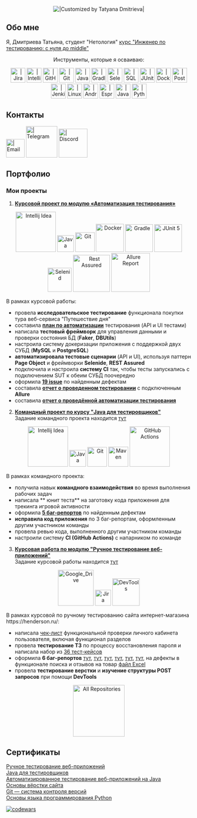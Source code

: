 <p align="center">
  <img title="|Customized by Tatyana Dmitrieva|"src="https://readme-typing-svg.herokuapp.com?color=32CD32&font=Knewave&size=40&center=true&vCenter=true&lines=Wellcome+to;my+GitHub">
</p>

## Обо мне

Я, Дмитриева Татьяна, студент "Нетология" [курс "Инженер по тестированию: с нуля до middle"](https://netology.ru/programs/qa-middle#/)
<p align="center">
Инструменты, которые я осваиваю:
</p> 
<p align="center">
<img width="40" src="https://u.netology.ru/backend/uploads/page_assets/images/file/46328/tools_JIRA_color.png" 
class="src-Landings-landing-ui-kit-components-Icon--root--OQrQH src-Landings-landing-ui-kit-components-Resume-components-Technology--icon--CLYDE" title="Jira" alt=" | Jira">
<img width="40" src="https://u.netology.ru/backend/uploads/page_assets/images/file/46323/tools_IntelliJ_IDEA_color.png" 
class="src-Landings-landing-ui-kit-components-Icon--root--OQrQH src-Landings-landing-ui-kit-components-Resume-components-Technology--icon--CLYDE" title="IntelliJIDEA" alt=" | IntelliJIDEA">
<img width="40" src="https://u.netology.ru/backend/uploads/page_assets/images/file/46300/tools_GitHub_color.png" 
class="src-Landings-landing-ui-kit-components-Icon--root--OQrQH src-Landings-landing-ui-kit-components-Resume-components-Technology--icon--CLYDE" title="GitHub" alt=" | GitHub">
<img width="40" src="https://u.netology.ru/backend/uploads/page_assets/images/file/46313/tools_GIT_color.png" 
class="src-Landings-landing-ui-kit-components-Icon--root--OQrQH src-Landings-landing-ui-kit-components-Resume-components-Technology--icon--CLYDE" title="Git" alt=" | Git">
<img width="40" src="https://u.netology.ru/backend/uploads/page_assets/images/file/46322/tools_Java_color.png" 
class="src-Landings-landing-ui-kit-components-Icon--root--OQrQH src-Landings-landing-ui-kit-components-Resume-components-Technology--icon--CLYDE" title="Java" alt=" | Java">
<img width="40" src="https://u.netology.ru/backend/uploads/page_assets/images/file/46334/tools_Gradle_color.png" 
class="src-Landings-landing-ui-kit-components-Icon--root--OQrQH src-Landings-landing-ui-kit-components-Resume-components-Technology--icon--CLYDE" title="Gradle" alt=" | Gradle">
<img width="40" src="https://u.netology.ru/backend/uploads/page_assets/images/file/46326/tools_Selenium_color.png" 
class="src-Landings-landing-ui-kit-components-Icon--root--OQrQH src-Landings-landing-ui-kit-components-Resume-components-Technology--icon--CLYDE" title="Selenium" alt=" | Selenium">
<img width="40" src="https://u.netology.ru/backend/uploads/page_assets/images/file/46280/tools_SQL_color.png" 
class="src-Landings-landing-ui-kit-components-Icon--root--OQrQH src-Landings-landing-ui-kit-components-Resume-components-Technology--icon--CLYDE" title="SQL" alt=" | SQL">
<img width="40" src="https://u.netology.ru/backend/uploads/page_assets/images/file/46327/tools_JUnit_color.png" 
class="src-Landings-landing-ui-kit-components-Icon--root--OQrQH src-Landings-landing-ui-kit-components-Resume-components-Technology--icon--CLYDE" title="JUnit" alt=" | JUnit">
<img width="40" src="https://u.netology.ru/backend/uploads/page_assets/images/file/46306/tools_Docker_color.png" 
class="src-Landings-landing-ui-kit-components-Icon--root--OQrQH src-Landings-landing-ui-kit-components-Resume-components-Technology--icon--CLYDE" title="Docker" alt=" | Docker">
<img width="40" src="https://u.netology.ru/backend/uploads/page_assets/images/file/46324/tools_Postman_color.png" 
class="src-Landings-landing-ui-kit-components-Icon--root--OQrQH src-Landings-landing-ui-kit-components-Resume-components-Technology--icon--CLYDE" title="Postman" alt=" | Postman">
<img width="40" src="https://u.netology.ru/backend/uploads/page_assets/images/file/46331/tools_Jenkins_color.png" 
class="src-Landings-landing-ui-kit-components-Icon--root--OQrQH src-Landings-landing-ui-kit-components-Resume-components-Technology--icon--CLYDE" title="Jenkins" alt=" | Jenkins">
<img width="40" src="https://u.netology.ru/backend/uploads/page_assets/images/file/46329/tools_Linux_color.png" 
class="src-Landings-landing-ui-kit-components-Icon--root--OQrQH src-Landings-landing-ui-kit-components-Resume-components-Technology--icon--CLYDE" title="Linux" alt=" | Linux">
<img width="40" src="https://u.netology.ru/backend/uploads/page_assets/images/file/46332/tools_Android_Studio_color.png" 
class="src-Landings-landing-ui-kit-components-Icon--root--OQrQH src-Landings-landing-ui-kit-components-Resume-components-Technology--icon--CLYDE" title="Android_Studio" alt=" | Android_Studio">
<img width="40" src="https://u.netology.ru/backend/uploads/page_assets/images/file/46330/tools_Espresso_color.png" 
class="src-Landings-landing-ui-kit-components-Icon--root--OQrQH src-Landings-landing-ui-kit-components-Resume-components-Technology--icon--CLYDE" title="Espress" alt=" | Espress">
<img width="40" src="https://u.netology.ru/backend/uploads/page_assets/images/file/46289/tools_JavaScript_color.png" 
class="src-Landings-landing-ui-kit-components-Icon--root--OQrQH src-Landings-landing-ui-kit-components-Resume-components-Technology--icon--CLYDE" title="JavaScript" alt=" | JavaScript">
<img width="40" src="https://u.netology.ru/backend/uploads/page_assets/images/file/46277/tools_Python_color.png" 
class="src-Landings-landing-ui-kit-components-Icon--root--OQrQH src-Landings-landing-ui-kit-components-Resume-components-Technology--icon--CLYDE" title="Python" alt=" | Python">
</p> 

## Контакты 

<p>

[<img title="Email" alt=" | Email" width="50px" src="https://img.shields.io/badge/Email-32CD32?style=for-the-badge&logoColor=white">](mailto:dmitrieva_ta@mail.ru)
[<img title="Telegram" alt=" | Telegram" width="85px" src="https://img.shields.io/badge/Telegram-6A54DF?style=for-the-badge&logo=telegram&logoColor=white">](https://t.me/vis_yar)
[<img title="Discord" alt=" | Discord" width="78px" src="https://img.shields.io/badge/Discord-%2332CD32.svg?style=for-the-badge&logo=discord&logoColor=white">](https://discordapp.com/users/986921661892821002/)
</p>

## Портфолио
### Мои проекты
1. [**Курсовой проект по модулю «Автоматизация тестирования»**](https://github.com/VisYar/CourseProjectQAv3)
<p align="center">
  <img width="109" title="Intellij Idea" src="https://img.shields.io/badge/IntelliJIDEA-6A54DF.svg?style=for-the-badge&logo=intellij-idea&logoColor=white">
  <img width="45" title="Java" src="https://img.shields.io/badge/java-%2332CD32.svg?style=for-the-badge&logo=java&logoColor=white">
  <img width="53" title="Git" src="https://img.shields.io/badge/-Git-6A54DF?logo=git&style=for-the-badge&logoColor=white">
  <img width="76" title="Docker" src="https://img.shields.io/badge/-docker%20-%230.svg?&style=for-the-badge&logo=docker&logoColor=white">
  <img width="75" title="Gradle" src="https://img.shields.io/badge/-Gradle-6A54DF?logo=gradle&style=for-the-badge">
  <img width="75" title="JUnit 5" src="https://img.shields.io/badge/-JUnit_5-32CD32?logo=junit5&style=for-the-badge&logoColor=white">
  <img width="65" title="Selenid" src="https://img.shields.io/badge/-Selenid-6A54DF?logo=Selenid&style=for-the-badge">
  <img width="100" title="Rest Assured" src="https://img.shields.io/badge/-Rest_Assured-32CD32?logo=Rest-Assured&style=for-the-badge&logoColor=white">
  <img width="105" title="Allure Report" src="https://img.shields.io/badge/-Allure_Report-6A54DF?&style=for-the-badge">
</p>
    В рамках курсовой работы:

- провела **исследовательское тестирование** функционала покупки тура веб-сервиса "Путешествие дня"
- составила [**план по автоматизации**](https://github.com/VisYar/CourseProjectQAv3/blob/master/reports/Plan.md) тестирования (API и UI тестами)
- написала **тестовый фреймворк** для управления данными и проверки состояния БД (**Faker**, **DBUtils**)
- настроила систему докеризации приложения с поддержкой двух СУБД (**MySQL** и **PostgreSQL**)
- **автоматизировала  тестовые сценарии** (API и  UI), используя паттерн **Page Object** и фреймворки **Selenide**, **REST Assured**
- подключила и настроила **систему CI** так, чтобы тесты запускались с подключением SUT к обеим СУБД поочередно
- оформила [**19 issue**](https://github.com/VisYar/CourseProjectQAv3/issues) по найденным дефектам
- составила [**отчет о проведенном тестировании**](https://github.com/VisYar/CourseProjectQAv3/blob/master/reports/Report.md) с подключенным **Allure**
- составила [**отчет о проведённой автоматизации тестирования**](https://github.com/VisYar/CourseProjectQAv3/blob/master/reports/Summary.md)

2. [**Командный проект по курсу "Java для тестировщиков"**](https://github.com/VisYar/TeamDiplomChechikVisYar)<br>
   Задание командного проекта находится [тут](https://github.com/netology-code/javaqa-team-diplom)<br>
<p align="center">
  <img width="109" title="Intellij Idea" src="https://img.shields.io/badge/IntelliJIDEA-6A54DF.svg?style=for-the-badge&logo=intellij-idea&logoColor=white">
  <img width="45" title="Java" src="https://img.shields.io/badge/-Java-32CD32?logo=java&style=for-the-badge">
  <img width="53" title="Git" src="https://img.shields.io/badge/-Git-6A54DF?logo=git&style=for-the-badge&logoColor=white">
  <img width="54" title="Maven" src="https://img.shields.io/badge/-Maven-32CD32?logo=Rest-Assured&style=for-the-badge&logoColor=white">
<img width="109" title="GitHub Actions" src="https://img.shields.io/badge/GitHub Actions-6A54DF.svg?style=for-the-badge&logo=&logoColor=white">
</p>
    В рамках командного проекта:
   
- получила навык **командного взаимодействия** во время выполнения рабочих задач
- написала ** юнит теста** на заготовку кода приложения для трекинга игровой активности
- оформила [**5 баг-репортов**]() по найденным дефектам
- **исправила код приложения** по 3 баг-репортам, оформленным другим участником команды
- провела ревью кода, выполненного другим участником команды
- настроили систему **CI (GitHub Actions)** с напарником по команде 
   
3. [**Курсовая работа по модулю "Ручное тестирование веб-приложений"**]()<br>
  Задание курсовой работы находится [тут](https://github.com/netology-code/iqa-diplom/blob/main/README.md) <br>
<p align="center">
   <img width="97" title="Google_Drive" src="https://img.shields.io/badge/-Google_Drive-6A54DF?logo=&style=for-the-badge&logoColor=white">
   <img width="43" title="Jira" src="https://img.shields.io/badge/-Jira-32CD32?logo=java&style=for-the-badge">
   <img width="74" title="DevTools" src="https://img.shields.io/badge/-DevTools-6A54DF?logo=&style=for-the-badge&logoColor=white">
</p>
  В рамках курсовой по ручному тестированию сайта интернет-магазина https://henderson.ru/: <br>

- написала [чек-лист](https://docs.google.com/spreadsheets/d/1fVctlIvn3Y_nF43Yz1QbibKp38DRH0pK911KfWMxIN8/edit?usp=sharing) функциональной проверки личного кабинета пользователя, включая функционал разделов
- провела **тестирование ТЗ** по процессу восстановления пароля и написала набор из [36 тест-кейсов](https://docs.google.com/spreadsheets/d/1IYdrEYPvcBtIykTapIPARmtyHv4gjsrHd5Ul6YOfqAc/edit?usp=sharing)
- оформила **6 баг-репортов** [тут](pdf/B1.pdf), [тут](pdf/B2.pdf), [тут](pdf/B3.pdf), [тут](pdf/B4.pdf), [тут](pdf/B5.pdf), [тут](pdf/B6.pdf), 
на дефекты в функционале поиска и отзывов на товар [файл Excel](https://docs.google.com/spreadsheets/d/1gy9c4pwkHn61Du6dSgnEBPahbgjPGkovGISphLvA_fw/edit?usp=share_link)
- провела **тестирование верстки** и **изучение структуры POST запросов** при помощи **DevTools**
  
<p align="center">
  <a href="https://github.com/VisYar?tab=repositories"><img width="140" alt="All Repositories" title="All Repositories" 
src="https://custom-icon-badges.herokuapp.com/badge/-All%20Repositories-32CD32?style=for-the-badge&logoColor=white&logo=repo"></a>
</p>

## Сертификаты

[Ручное тестирование веб-приложений](pdf/certificateManualtect.pdf)<br>
[Java для тестировщиков](pdf/certificateJava.pdf)<br>
[Автоматизированное
тестирование веб-приложений на
Java](pdf/certificateAutojava.pdf)<br>
[Основы вёрстки сайта](pdf/certificateVerstka.pdf)<br>
[Git — система контроля версий](pdf/certificateGit.pdf)<br>
[Основы языка программирования Python](pdf/certificatePython.pdf)<br>

[![codewars](https://www.codewars.com/users/VisYar/badges/small/)](https://www.codewars.com/users/VisYar)